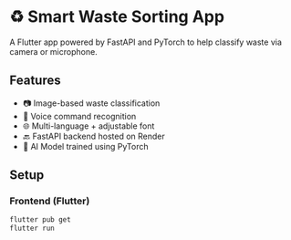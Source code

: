 # ♻️ Smart Waste Sorting App

A Flutter app powered by FastAPI and PyTorch to help classify waste via camera or microphone.

## Features
- 📷 Image-based waste classification
- 🎤 Voice command recognition
- 🌐 Multi-language + adjustable font
- 🔙 FastAPI backend hosted on Render
- 🧠 AI Model trained using PyTorch

## Setup

### Frontend (Flutter)
```bash
flutter pub get
flutter run
